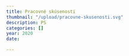 ```yaml
---
title: Pracovné skúsenosti
thumbnail: "/upload/pracovne-skusenosti.svg"
description: PS
categories: []
year: 2020
date: 

---
```

